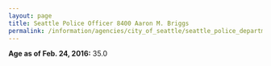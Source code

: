 ```yaml
---
layout: page
title: Seattle Police Officer 8400 Aaron M. Briggs
permalink: /information/agencies/city_of_seattle/seattle_police_department/copbook/8400/
---
```


**Age as of Feb. 24, 2016:** 35.0
